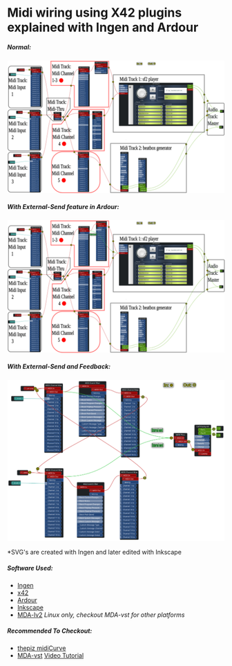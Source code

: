 # Midi wiring using X42 plugins explained with Ingen and Ardour

##### Normal:

![Normal](Normal_usage/Ingen_Normal_ussage.svg)

##### With External-Send feature in Ardour:

![External Send](External_Send/Ingen_External_Send.svg)

##### With External-Send and Feedback:

![Share controls on Peripherals](Share_controls_on_Peripherals/Ingen_Share_controls_on_Peripherals.svg)

*SVG's are created with Ingen and later edited with Inkscape

##### Software Used:

- [Ingen](https://drobilla.net/software/ingen.html)
- [x42](https://x42-plugins.com/x42/midi)
- [Ardour](https://ardour.org/)
- [Inkscape](https://inkscape.org/)
- [MDA-lv2](https://drobilla.net/software/mda-lv2.html) _Linux only, checkout MDA-vst for other platforms_

##### Recommended To Checkout:

- [thepiz midiCurve](https://web.archive.org/web/20180513135004/http://www.thepiz.org/plugins/?p=midiCurve)
- [MDA-vst](https://web.archive.org/web/20200204234446/http://mda.smartelectronix.com/)
[Video Tutorial](https://youtu.be/XLbxgM_VACs)


